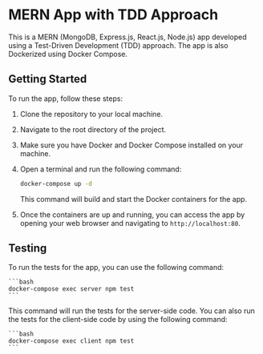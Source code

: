 # MERN App with TDD Approach

This is a MERN (MongoDB, Express.js, React.js, Node.js) app developed using a Test-Driven Development (TDD) approach. The app is also Dockerized using Docker Compose.

## Getting Started

To run the app, follow these steps:

1. Clone the repository to your local machine.
2. Navigate to the root directory of the project.
3. Make sure you have Docker and Docker Compose installed on your machine.
4. Open a terminal and run the following command:

   ```bash
   docker-compose up -d
   ```

   This command will build and start the Docker containers for the app.

5. Once the containers are up and running, you can access the app by opening your web browser and navigating to `http://localhost:80`.

## Testing

To run the tests for the app, you can use the following command:

    ```bash
    docker-compose exec server npm test
    ```

This command will run the tests for the server-side code. You can also run the tests for the client-side code by using the following command:

    ```bash
    docker-compose exec client npm test
    ```
